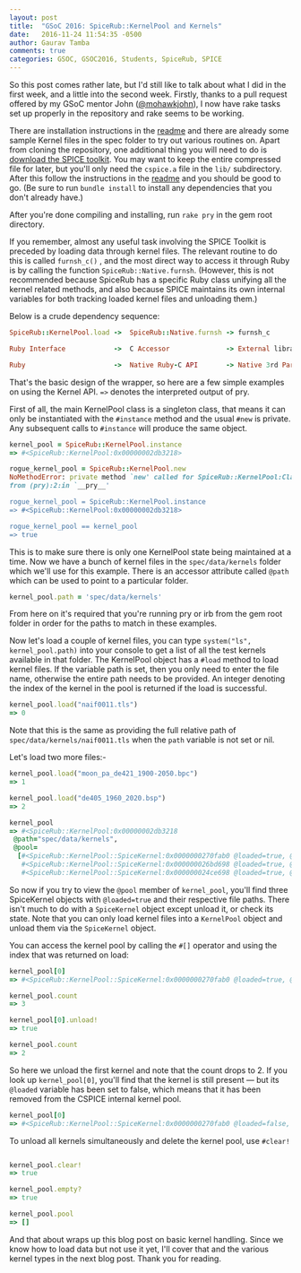 ```yaml
---
layout: post
title:  "GSoC 2016: SpiceRub::KernelPool and Kernels"
date:   2016-11-24 11:54:35 -0500
author: Gaurav Tamba
comments: true
categories: GSOC, GSOC2016, Students, SpiceRub, SPICE
---
```


So this post comes rather late, but I'd still like to talk about what I did in the first week, and a little into the second week. 
Firstly, thanks to a pull request offered by my GSoC mentor John ([@mohawkjohn][mohawkjohn]), I now have rake tasks set up properly in the repository and rake seems to be working. 

There are installation instructions in the [readme][readme] and there are already some sample Kernel files in
the spec folder to try out various routines on. Apart from cloning the repository, one additional thing you will need to do is [download the SPICE toolkit][toolkit]. You may want to keep the entire compressed file for later, but you'll only need the `cspice.a` file in the `lib/` subdirectory. After this follow the instructions in the [readme][readme] and you should be good to go. (Be sure to run `bundle install` to install any dependencies that you don't already have.)

After you're done compiling and installing, run `rake pry` in the gem root directory.

If you remember, almost any useful task involving the SPICE Toolkit is preceded by loading data through kernel files. The relevant routine to do this is called `furnsh_c()` , and the most direct way to access it through Ruby is by calling the function `SpiceRub::Native.furnsh`. (However, this is not recommended because SpiceRub has a specific Ruby class unifying all the kernel related methods, and also because SPICE maintains its own internal variables for both tracking loaded kernel files and unloading them.)

Below is a crude dependency sequence:

```ruby
SpiceRub::KernelPool.load ->  SpiceRub::Native.furnsh -> furnsh_c

Ruby Interface            ->  C Accessor              -> External library 

Ruby                      ->  Native Ruby-C API       -> Native 3rd Party C
``` 

That's the basic design of the wrapper, so here are a few simple examples on using the Kernel API. `=>` denotes the interpreted output of pry.

First of all, the main KernelPool class is a singleton class, that means it can only be instantiated with the `#instance` method and the usual `#new` is private.
Any subsequent calls to `#instance` will produce the same object.

```ruby
kernel_pool = SpiceRub::KernelPool.instance
=> #<SpiceRub::KernelPool:0x00000002db3218>

rogue_kernel_pool = SpiceRub::KernelPool.new
NoMethodError: private method `new' called for SpiceRub::KernelPool:Class
from (pry):2:in `__pry__'

rogue_kernel_pool = SpiceRub::KernelPool.instance
=> #<SpiceRub::KernelPool:0x00000002db3218>

rogue_kernel_pool == kernel_pool
=> true
``` 

This is to make sure there is only one KernelPool state being maintained at a time. Now we have a bunch of kernel files in the `spec/data/kernels` folder which we'll use for this example. There is an accessor attribute called `@path` which can be used to point to a particular folder.

```ruby 
kernel_pool.path = 'spec/data/kernels'
``` 

From here on it's required that you're running pry or irb from the gem root folder in order for the paths to match in these examples.

Now let's load a couple of kernel files, you can type `system("ls", kernel_pool.path)` into your console to get a list of all the test kernels available in that folder. The KernelPool object has a `#load` method to load kernel files. If the variable path is set, then you only need to enter the file name, otherwise the entire path needs to be provided. An integer denoting the index of the kernel in the pool is returned if the load is successful.


```ruby 
kernel_pool.load("naif0011.tls")
=> 0
```

Note that this is the same as providing the full relative path of `spec/data/kernels/naif0011.tls` when the `path`	variable is not set or nil.

Let's load two more files:-

```ruby 
kernel_pool.load("moon_pa_de421_1900-2050.bpc")
=> 1

kernel_pool.load("de405_1960_2020.bsp")
=> 2

kernel_pool
=> #<SpiceRub::KernelPool:0x00000002db3218
 @path="spec/data/kernels",
 @pool=
  [#<SpiceRub::KernelPool::SpiceKernel:0x0000000270fab0 @loaded=true, @path_to="spec/data/kernels/naif0011.tls">,
   #<SpiceRub::KernelPool::SpiceKernel:0x000000026bd698 @loaded=true, @path_to="spec/data/kernels/moon_pa_de421_1900-2050.bpc">,
   #<SpiceRub::KernelPool::SpiceKernel:0x000000024ce698 @loaded=true, @path_to="spec/data/kernels/de405_1960_2020.bsp">]>

```

So now if you try to view the `@pool` member of `kernel_pool`, you'll find three SpiceKernel objects with `@loaded=true` and their respective file paths.
There isn't much to do with a `SpiceKernel` object except unload it, or check its state. Note that you can only load kernel files into a `KernelPool` object and unload them via the `SpiceKernel` object. 

You can access the kernel pool by calling the `#[]` operator and using the index that was returned on load:

```ruby
kernel_pool[0]
=> #<SpiceRub::KernelPool::SpiceKernel:0x0000000270fab0 @loaded=true, @path_to="spec/data/kernels/naif0011.tls">

kernel_pool.count
=> 3

kernel_pool[0].unload!
=> true

kernel_pool.count
=> 2

```

So here we unload the first kernel and note that the count drops to 2. If you look up `kernel_pool[0]`, you'll find that the kernel is still present &mdash; but its `@loaded` variable has been set to false, which means that it has been removed from the CSPICE internal kernel pool.

```ruby
kernel_pool[0]
=> #<SpiceRub::KernelPool::SpiceKernel:0x0000000270fab0 @loaded=false, @path_to="spec/data/kernels/naif0011.tls">
```

To unload all kernels simultaneously and delete the kernel pool, use `#clear!`

```ruby

kernel_pool.clear!
=> true

kernel_pool.empty?
=> true

kernel_pool.pool
=> []
```

And that about wraps up this blog post on basic kernel handling. Since we know how to load data but not use it yet, I'll cover that and the various kernel types in the next blog post. Thank you for reading.



[mohawkjohn]: https://github.com/mohawkjohn
[spicerub]: https://github.com/gau27/spice_rub
[readme]: https://github.com/gau27/spice_rub/blob/master/README.rdoc
[toolkit]: https://naif.jpl.nasa.gov/naif/toolkit_C.html
